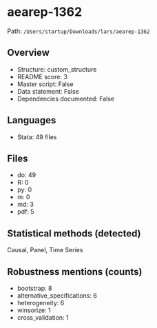 # aearep-1362

Path: `/Users/startup/Downloads/lars/aearep-1362`

## Overview
- Structure: custom_structure
- README score: 3
- Master script: False
- Data statement: False
- Dependencies documented: False

## Languages
- Stata: 49 files

## Files
- do: 49
- R: 0
- py: 0
- m: 0
- md: 3
- pdf: 5

## Statistical methods (detected)
Causal, Panel, Time Series

## Robustness mentions (counts)
- bootstrap: 8
- alternative_specifications: 6
- heterogeneity: 6
- winsorize: 1
- cross_validation: 1